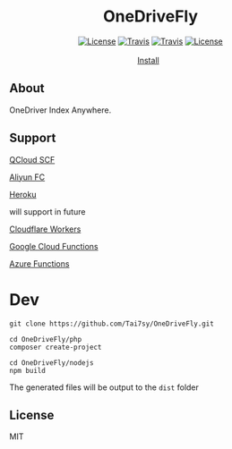 <h1 align="center">OneDriveFly</h1>
<p align="center">
<a href="https://github.com/Tai7sy/OneDriveFly/releases"><img src="https://img.shields.io/github/v/release/Tai7sy/OneDriveFly.svg?style=flat-square" alt="License"></a>
<a href="https://github.com/Tai7sy/OneDriveFly/releases"><img src="https://img.shields.io/github/size/Tai7sy/OneDriveFly/dist/index.php.svg?style=flat-square" alt="Travis"></a>
<a href="https://travis-ci.org/Tai7sy/OneDriveFly"><img src="https://img.shields.io/travis/Tai7sy/OneDriveFly.svg?style=flat-square" alt="Travis"></a>
<a href="https://github.com/Tai7sy/OneDriveFly/blob/master/LICENSE"><img src="https://img.shields.io/badge/license-MIT-brightgreen.svg?style=flat-square" alt="License"></a>
<br><br>
<a href="https://onedrivefly.github.io/install.html">Install</a>&nbsp;&nbsp;
</p>


## About

OneDriver Index Anywhere.

## Support

[QCloud SCF](https://cloud.tencent.com/product/scf)

[Aliyun FC](https://www.aliyun.com/product/fc)

[Heroku](https://www.heroku.com/)

will support in future

[Cloudflare Workers](https://workers.cloudflare.com/)

[Google Cloud Functions](https://cloud.google.com/functions)

[Azure Functions](https://azure.microsoft.com/en-us/services/functions/) 

# Dev
```shell
git clone https://github.com/Tai7sy/OneDriveFly.git
```

```shell
cd OneDriveFly/php
composer create-project
```

```shell
cd OneDriveFly/nodejs
npm build
```

The generated files will be output to the `dist` folder

## License
MIT